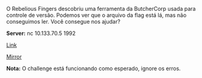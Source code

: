 O Rebelious Fingers descobriu uma ferramenta da ButcherCorp usada para controle de versão. Podemos ver que o arquivo da flag está lá, mas não conseguimos ler. Você consegue nos ajudar?

**Server:** nc 10.133.70.5 1992

[Link](https://cloud.ufscar.br:8080/v1/AUTH_c93b694078064b4f81afd2266a502511/static.pwn2win.party/butchercorprepository_75117fd874a6e808b92e00b89507b903445d8aa7de6c96e4bfdfb63290250642.tar.gz)

[Mirror](https://static.pwn2win.party/butchercorprepository_75117fd874a6e808b92e00b89507b903445d8aa7de6c96e4bfdfb63290250642.tar.gz)

**Nota:** O challenge está funcionando como esperado, ignore os erros.

